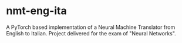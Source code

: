 # nmt-eng-ita
A PyTorch based implementation of a Neural Machine Translator from English to Italian. Project delivered for the exam of "Neural Networks".
